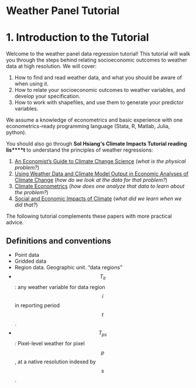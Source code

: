 # Weather Panel Tutorial

# 1. Introduction to the Tutorial

Welcome to the weather panel data regression tutorial! This tutorial will walk you through the steps behind relating socioeconomic outcomes to weather data at high resolution. We will cover:

1. How to find and read weather data, and what you should be aware of when using it.
2. How to relate your socioeconomic outcomes to weather variables, and develop your specification.
3. How to work with shapefiles, and use them to generate your predictor variables.

We assume a knowledge of econometrics and basic experience with one econometrics-ready programming language (Stata, R, Matlab, Julia, python).

You should also go through **Sol Hsiang's Climate Impacts Tutorial reading lis****t** to understand the principles of weather regressions:


1. [An Economist’s Guide to Climate Change Science](https://www.aeaweb.org/articles?id=10.1257/jep.32.4.3)  (*what is the physical problem?*)
2. [Using Weather Data and Climate Model Output in Economic Analyses of Climate Change](https://academic.oup.com/reep/article/7/2/181/1522753) (*how do we look at the data for that problem?*)
3. [Climate Econometrics](https://www.annualreviews.org/doi/10.1146/annurev-resource-100815-095343) (*how does one analyze that data to learn about the problem?*)
4. [Social and Economic Impacts of Climate](http://science.sciencemag.org/content/353/6304/aad9837) (*what did we learn when we did that?*)

The following tutorial complements these papers with more practical advice.

## Definitions and conventions


- Point data
- Gridded data
- Region data. Geographic unit. “data regions”
- $$T_{it}$$: any weather variable for data region $$i$$ in reporting period $$t$$.
- $$T_{ps}$$: Pixel-level weather for pixel $$p$$, at a native resolution indexed by $$s$$.